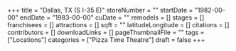 +++
title = "Dallas, TX (S I-35 E)"
storeNumber = ""
startDate = "1982-00-00"
endDate = "1983-00-00"
cuDate = ""
remodels = []
stages = []
franchisees = []
attractions = []
sqft = ""
latitudeLongitude = []
citations = []
contributors = []
downloadLinks = []
pageThumbnailFile = ""
tags = ["Locations"]
categories = ["Pizza Time Theatre"]
draft = false
+++
